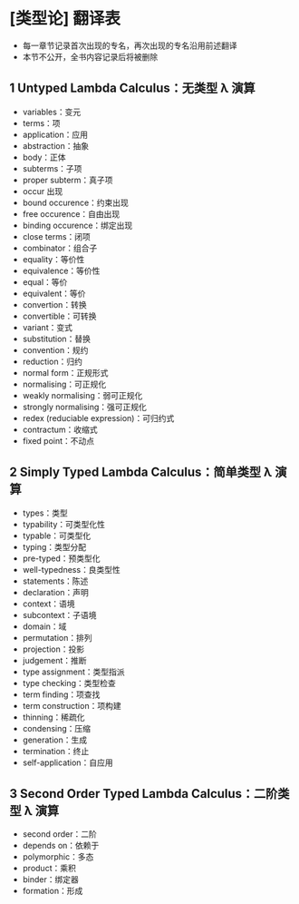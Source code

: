 # [类型论] 翻译表

- 每一章节记录首次出现的专名，再次出现的专名沿用前述翻译
- 本节不公开，全书内容记录后将被删除

## 1 Untyped Lambda Calculus：无类型 λ 演算
- variables：变元
- terms：项
- application：应用
- abstraction：抽象
- body：正体
- subterms：子项
- proper subterm：真子项
- occur 出现
- bound occurence：约束出现
- free occurence：自由出现
- binding occurence：绑定出现
- close terms：闭项
- combinator：组合子
- equality：等价性
- equivalence：等价性
- equal：等价
- equivalent：等价
- convertion：转换
- convertible：可转换
- variant：变式
- substitution：替换
- convention：规约
- reduction：归约
- normal form：正规形式
- normalising：可正规化
- weakly normalising：弱可正规化
- strongly normalising：强可正规化
- redex (reduciable expression)：可归约式
- contractum：收缩式
- fixed point：不动点

## 2 Simply Typed Lambda Calculus：简单类型 λ 演算
- types：类型
- typability：可类型化性
- typable：可类型化
- typing：类型分配
- pre-typed：预类型化
- well-typedness：良类型性
- statements：陈述
- declaration：声明
- context：语境
- subcontext：子语境
- domain：域
- permutation：排列
- projection：投影
- judgement：推断
- type assignment：类型指派
- type checking：类型检查
- term finding：项查找
- term construction：项构建
- thinning：稀疏化
- condensing：压缩
- generation：生成
- termination：终止
- self-application：自应用

## 3 Second Order Typed Lambda Calculus：二阶类型 λ 演算
- second order：二阶
- depends on：依赖于
- polymorphic：多态
- product：乘积
- binder：绑定器
- formation：形成
